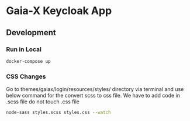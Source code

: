 # Gaia-X Keycloak App

## Development

### Run in Local

```bash
docker-compose up
```

### CSS Changes
  Go to themes/gaiax/login/resources/styles/ directory via terminal and use below command for the convert scss to css file. We have to add code in .scss file do not touch .css file

  ```bash
node-sass styles.scss styles.css --watch
```